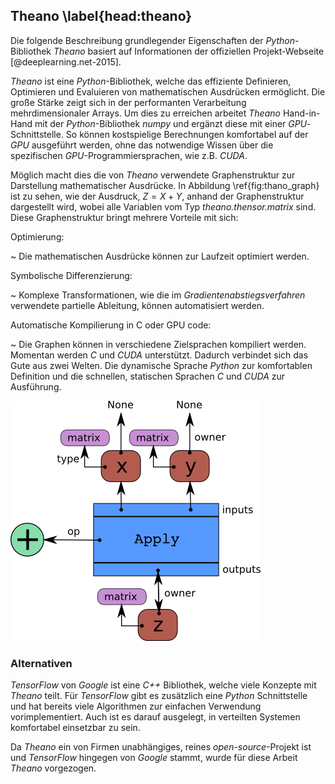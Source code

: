 ## Theano \label{head:theano}

Die folgende Beschreibung grundlegender Eigenschaften der *Python*-Bibliothek *Theano* basiert auf Informationen der offiziellen Projekt-Webseite [@deeplearning.net-2015].

*Theano* ist eine *Python*-Bibliothek, welche das effiziente Definieren, Optimieren und Evaluieren von mathematischen Ausdrücken ermöglicht. Die große Stärke zeigt sich in der performanten Verarbeitung mehrdimensionaler Arrays. Um dies zu erreichen arbeitet *Theano* Hand-in-Hand mit der *Python*-Bibliothek *numpy* und ergänzt diese mit einer *GPU*-Schnittstelle. So können kostspielige Berechnungen komfortabel auf der *GPU* ausgeführt werden, ohne das notwendige Wissen über die spezifischen *GPU*-Programmiersprachen, wie z.B. *CUDA*.

Möglich macht dies die von *Theano* verwendete Graphenstruktur zur Darstellung mathematischer Ausdrücke. In Abbildung \ref{fig:thano_graph} ist zu sehen, wie der Ausdruck, $Z=X+Y$, anhand der Graphenstruktur dargestellt wird, wobei alle Variablen vom Typ *theano.thensor.matrix* sind. Diese Graphenstruktur bringt mehrere Vorteile mit sich:

Optimierung:

  ~ Die mathematischen Ausdrücke können zur Laufzeit optimiert werden.

Symbolische Differenzierung:

  ~ Komplexe Transformationen, wie die im *Gradientenabstiegsverfahren* verwendete partielle Ableitung, können automatisiert werden.

Automatische Kompilierung in C oder GPU code:

  ~ Die Graphen können in verschiedene Zielsprachen kompiliert werden. Momentan werden *C* und *CUDA* unterstützt. Dadurch verbindet sich das Gute aus zwei Welten. Die dynamische Sprache *Python* zur komfortablen Definition und die schnellen, statischen Sprachen *C* und *CUDA* zur Ausführung.

![Visualisierung der Theano-Graphenstruktur am Beispiel, Z = X + Y, wobei alle Variablen vom Typ theano.tensor.matrix sind [@deeplearning.net-2015] \label{fig:thano_graph}](images/theano_graph.png)

### Alternativen

*TensorFlow* von *Google* ist eine *C++* Bibliothek, welche viele Konzepte mit *Theano* teilt. Für *TensorFlow* gibt es zusätzlich eine *Python* Schnittstelle und hat bereits viele Algorithmen zur einfachen Verwendung vorimplementiert. Auch ist es darauf ausgelegt, in verteilten Systemen komfortabel einsetzbar zu sein.

Da *Theano* ein von Firmen unabhängiges, reines *open-source*-Projekt ist und *TensorFlow* hingegen von *Google* stammt, wurde für diese Arbeit *Theano* vorgezogen.


